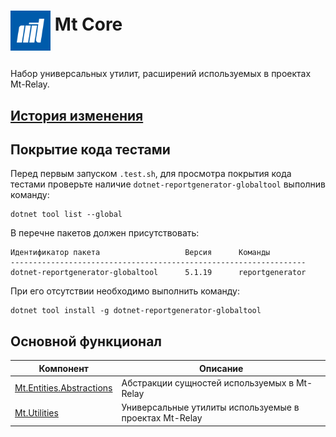 # <p><img src="iconMt.png" width="64px" height="64px" align="middle" /> Mt Core</p>

Набор универсальных утилит, расширений используемых в проектах Mt-Relay.

## [История изменения](CHANGELOG.md)

## Покрытие кода тестами

Перед первым запуском `.test.sh`, для просмотра покрытия кода тестами проверьте наличие `dotnet-reportgenerator-globaltool` выполнив команду:

```console
dotnet tool list --global
```

В перечне пакетов должен присутствовать:

```console
Идентификатор пакета                   Версия      Команды
------------------------------------------------------------------
dotnet-reportgenerator-globaltool      5.1.19      reportgenerator
```

При его отсутствии необходимо выполнить команду:

```console
dotnet tool install -g dotnet-reportgenerator-globaltool
```

## Основной функционал

| Компонент                  | Описание                                               |
|----------------------------|--------------------------------------------------------|
| [Mt.Entities.Abstractions] | Абстракции сущностей используемых в Мt-Relay           |
| [Mt.Utilities]             | Универсальные утилиты используемые в проектах Mt-Relay |

[Mt.Entities.Abstractions]: src/Mt.Entities.Abstractions/README.md
[Mt.Utilities]: src/Mt.Utilities/README.md